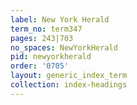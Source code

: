```yaml
---
label: New York Herald
term_no: term347
pages: 243|703
no_spaces: NewYorkHerald
pid: newyorkherald
order: '0705'
layout: generic_index_term
collection: index-headings
---
```

